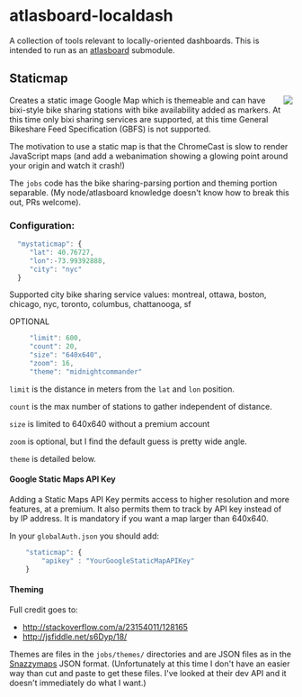 # atlasboard-localdash

A collection of tools relevant to locally-oriented dashboards.  This is intended to run as an [atlasboard](https://bitbucket.org/atlassian/atlasboard) submodule.

## Staticmap
<img align="right" src="http://maps.googleapis.com/maps/api/staticmap?center=45.496849,-73.574701&size=200x200&zoom=15&markers=color:green|label:X|45.496849,-73.574701&style=feature:all|element:labels.text.fill|color:0xffffff|weight:0.20|lightness:28|saturation:23|visibility:off&style=feature:all|element:labels.text.stroke|color:0x494949|lightness:13|visibility:off&style=feature:all|element:labels.icon|visibility:off&style=feature:administrative|element:geometry.fill|color:0x000000&style=feature:administrative|element:geometry.stroke|color:0x144b53|lightness:14|weight:1.4&style=feature:landscape|element:all|color:0x08304b&style=feature:poi|element:geometry|color:0x0c4152|lightness:5&style=feature:road.highway|element:geometry.fill|color:0x000000&style=feature:road.highway|element:geometry.stroke|color:0x0b434f|lightness:25&style=feature:road.arterial|element:geometry.fill|color:0x000000&style=feature:road.arterial|element:geometry.stroke|color:0x0b3d51|lightness:16&style=feature:road.local|element:geometry|color:0x000000&style=feature:transit|element:all|color:0x146474&style=feature:water|element:all|color:0x021019&markers=color:gray|size=small|label:0|45.50023354666628,-73.57112646102905&markers=color:red|label:3|45.4996771,-73.57884854&markers=color:red|label:4|45.49486,-73.57108&markers=color:red|label:7|45.5014018,-73.5718136|45.49684196538493,-73.57885122299194|45.49449932378212,-73.57417345046997&markers=color:red|label:9|45.49863930330429,-73.57422709465027|45.49220043196677,-73.57639700174332&markers=color:red|label:9|45.49947,-73.57591|45.49642,-73.57616|45.50171494932855,-73.57413053512573|45.50015,-73.56928|45.493718,-73.579186|45.49606,-73.57348|45.50038,-73.57507|45.50068473942228,-73.57215642929077|45.497697,-73.568646|45.49932551028458,-73.57176750898361|45.49659,-73.57851" />
Creates a static image Google Map which is themeable and can have bixi-style bike sharing stations with bike availability added as markers. 
At this time only bixi sharing services are supported, at this time General Bikeshare Feed Specification (GBFS) is not supported.

The motivation to use a static map is that the ChromeCast is slow to render JavaScript maps (and add a webanimation showing a glowing point around your origin and watch it crash!)

The `jobs` code has the bike sharing-parsing portion and theming portion separable.  (My node/atlasboard knowledge doesn't know how to break this out, PRs welcome).

### Configuration:
```javascript
  "mystaticmap": {
     "lat": 40.76727,
     "lon":-73.99392888,
     "city": "nyc"
  }
```
 
  Supported city bike sharing service values:
   montreal, ottawa, boston, chicago, nyc, toronto, columbus, chattanooga, sf
 
  OPTIONAL
```javascript
     "limit": 600,
     "count": 20,
     "size": "640x640",
     "zoom": 16,
     "theme": "midnightcommander"
```


`limit` is the distance in meters from the `lat` and `lon` position.

`count` is the max number of stations to gather independent of distance.

`size` is limited to 640x640 without a premium account

`zoom` is optional, but I find the default guess is pretty wide angle.

`theme` is detailed below.

#### Google Static Maps API Key

Adding a Static Maps API Key permits access to higher resolution and more features, at a premium.  It also permits them to track by API key instead of by IP address.  It is mandatory if you want a map larger than 640x640.

In your `globalAuth.json` you should add:
```javascript
    "staticmap": {
        "apikey" : "YourGoogleStaticMapAPIKey"
    }
```

#### Theming

Full credit goes to:
 *  http://stackoverflow.com/a/23154011/128165
 *  http://jsfiddle.net/s6Dyp/18/

Themes are files in the `jobs/themes/` directories and are JSON files as in the [Snazzymaps](https://snazzymaps.com) JSON format.  (Unfortunately at this time I don't have an easier way than cut and paste to get these files.  I've looked at their dev API and it doesn't immediately do what I want.)
